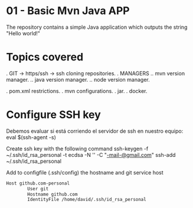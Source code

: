 # 01 - Basic Mvn Java APP

The repository contains a simple Java application which outputs the string
"Hello world!" 

# Topics covered
. GIT -> https/ssh -> ssh cloning repositories.
. MANAGERS 
.. mvn version manager.
.. java version manager.
.. node version manager.

. pom.xml restrictions.
. mvn configurations.
. jar.
. docker.

# Configure SSH key 

Debemos evaluar si está corriendo el servidor de ssh en nuestro equipo:
eval $(ssh-agent -s)

Create ssh key with the following command
ssh-keygen -f ~/.ssh/id_rsa_personal -t ecdsa -N '' -C "-mail-@gmail.com"
ssh-add ~/.ssh/id_rsa_personal

Add to configfile (.ssh/config) the hostname and git service host 

```sh
Host github.com-personal
        User git
        Hostname github.com
        IdentityFile /home/david/.ssh/id_rsa_personal
```
